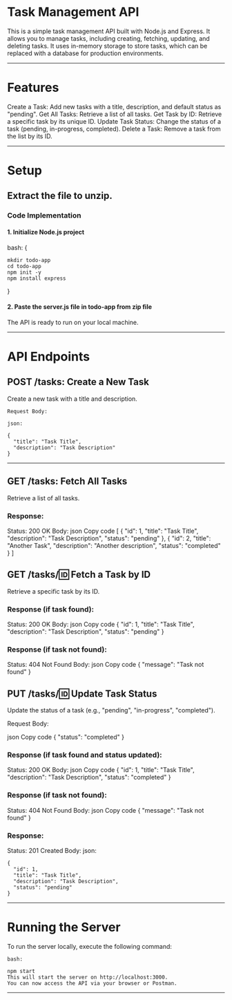 
# Task Management API

This is a simple task management API built with Node.js and Express. It allows you to manage tasks, including creating, fetching, updating,
and deleting tasks. It uses in-memory storage to store tasks, which can be replaced with a database for production environments.
*******

# Features

Create a Task: Add new tasks with a title, description, and default status as "pending".
Get All Tasks: Retrieve a list of all tasks.
Get Task by ID: Retrieve a specific task by its unique ID.
Update Task Status: Change the status of a task (pending, in-progress, completed).
Delete a Task: Remove a task from the list by its ID.
********

# Setup
## Extract the file to unzip.

### Code Implementation
#### 1. Initialize Node.js project
bash:
{
   
   
    mkdir todo-app
    cd todo-app
    npm init -y
    npm install express
}
#### 2. Paste the server.js file in todo-app from zip file


The API is ready to run on your local machine.
***********

# API Endpoints

## POST /tasks: Create a New Task
   Create a new task with a title and description.

    Request Body:

    json:
    
    {
      "title": "Task Title",
      "description": "Task Description"
    }
***********

## GET /tasks: Fetch All Tasks
Retrieve a list of all tasks.

### Response:

Status: 200 OK
Body:
json
Copy code
[
  {
    "id": 1,
    "title": "Task Title",
    "description": "Task Description",
    "status": "pending"
  },
  {
    "id": 2,
    "title": "Another Task",
    "description": "Another description",
    "status": "completed"
  }
]
## GET /tasks/:id: Fetch a Task by ID
Retrieve a specific task by its ID.

### Response (if task found):

Status: 200 OK
Body:
json
Copy code
{
  "id": 1,
  "title": "Task Title",
  "description": "Task Description",
  "status": "pending"
}
### Response (if task not found):

Status: 404 Not Found
Body:
json
Copy code
{
  "message": "Task not found"
}
## PUT /tasks/:id: Update Task Status
Update the status of a task (e.g., "pending", "in-progress", "completed").

Request Body:

json
Copy code
{
  "status": "completed"
}
### Response (if task found and status updated):

Status: 200 OK
Body:
json
Copy code
{
  "id": 1,
  "title": "Task Title",
  "description": "Task Description",
  "status": "completed"
}
### Response (if task not found):

Status: 404 Not Found
Body:
json
Copy code
{
  "message": "Task not found"
}
### Response:

Status: 201 Created
Body:
json:

    {
      "id": 1,
      "title": "Task Title",
      "description": "Task Description",
      "status": "pending"
    }
*************

# Running the Server

To run the server locally, execute the following command:

    bash:

    npm start
    This will start the server on http://localhost:3000. 
    You can now access the API via your browser or Postman.
***********************************************************************************************************************************
